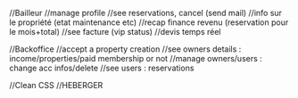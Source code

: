 //Bailleur
//manage profile
//see reservations, cancel (send mail)
//info sur le propriété (etat maintenance etc)
//recap finance revenu (reservation pour le mois+total)
//see facture (vip status)
//devis temps réel


//Backoffice
//accept a property creation
//see owners details : income/properties/paid membership or not
//manage owners/users : change acc infos/delete
//see users : reservations


//Clean CSS
//HEBERGER